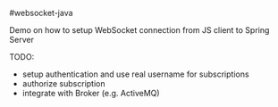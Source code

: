 #websocket-java

Demo on how to setup WebSocket connection from JS client to Spring Server

TODO:

* setup authentication and use real username for subscriptions
* authorize subscription
* integrate with Broker (e.g. ActiveMQ)

